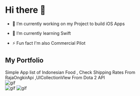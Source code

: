 # Hi there 👋



- 🔭 I’m currently working on my Project to build iOS Apps 

- 🌱 I’m currently learning Swift 

- ⚡ Fun fact I'm also Commercial Pilot

## My Portfolio
                                       
Simple App list of Indonesian Food , Check Shipping Rates From RajaOngkirApi  ,UICollectionVIew From Dota 2 API  <br/>
![gif](https://thumbs.gfycat.com/SnappyWealthyBaiji-size_restricted.gif)  
![gif](https://thumbs.gfycat.com/ImpoliteTallJaeger-size_restricted.gif) 
![gif](https://thumbs.gfycat.com/FantasticParchedArgali-size_restricted.gif) <br/>
       
